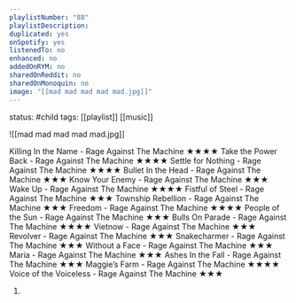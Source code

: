 ```yaml
---
playlistNumber: "88"
playlistDescription:
duplicated: yes
onSpotify: yes
listenedTo: no
enhanced: no
addedOnRYM: no
sharedOnReddit: no
sharedOnMonoquin: no
image: "[[mad mad mad mad mad.jpg]]"
---
```

status: #child 
tags: [[playlist]] [[music]] 

![[mad mad mad mad mad.jpg]]

Killing In the Name - Rage Against The Machine ★★★★
Take the Power Back - Rage Against The Machine ★★★★
Settle for Nothing - Rage Against The Machine ★★★★
Bullet In the Head - Rage Against The Machine ★★★
Know Your Enemy - Rage Against The Machine ★★★
Wake Up - Rage Against The Machine ★★★★
Fistful of Steel - Rage Against The Machine ★★★
Township Rebellion - Rage Against The Machine ★★★
Freedom - Rage Against The Machine ★★★★
People of the Sun - Rage Against The Machine ★★★
Bulls On Parade - Rage Against The Machine ★★★★
Vietnow - Rage Against The Machine ★★★
Revolver - Rage Against The Machine ★★★
Snakecharmer - Rage Against The Machine ★★★
Without a Face - Rage Against The Machine ★★★
Maria - Rage Against The Machine ★★★
Ashes In the Fall - Rage Against The Machine ★★★
Maggie’s Farm - Rage Against The Machine ★★★★
Voice of the Voiceless - Rage Against The Machine ★★★

1. 